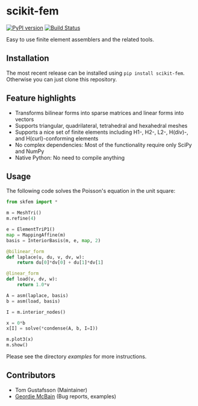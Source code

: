 # scikit-fem

[![PyPI version](https://badge.fury.io/py/scikit-fem.svg)](https://badge.fury.io/py/scikit-fem)
[![Build Status](https://travis-ci.com/kinnala/scikit-fem.svg?branch=master)](https://travis-ci.com/kinnala/scikit-fem)

Easy to use finite element assemblers and the related tools.

## Installation

The most recent release can be installed using `pip install scikit-fem`.
Otherwise you can just clone this repository.

## Feature highlights

- Transforms bilinear forms into sparse matrices and linear forms into vectors
- Supports triangular, quadrilateral, tetrahedral and hexahedral meshes
- Supports a nice set of finite elements including H1-, H2-, L2-, H(div)-, and
  H(curl)-conforming elements
- No complex dependencies: Most of the functionality require only SciPy and
  NumPy
- Native Python: No need to compile anything 

## Usage

The following code solves the Poisson's equation in the unit square:
```python
from skfem import *

m = MeshTri()
m.refine(4)

e = ElementTriP1()
map = MappingAffine(m)
basis = InteriorBasis(m, e, map, 2)

@bilinear_form
def laplace(u, du, v, dv, w):
    return du[0]*dv[0] + du[1]*dv[1]

@linear_form
def load(v, dv, w):
    return 1.0*v

A = asm(laplace, basis)
b = asm(load, basis)

I = m.interior_nodes()

x = 0*b
x[I] = solve(*condense(A, b, I=I))

m.plot3(x)
m.show()
```
Please see the directory *examples* for more instructions.

## Contributors

- Tom Gustafsson (Maintainer)
- [Geordie McBain](https://github.com/gdmcbain) (Bug reports, examples)
